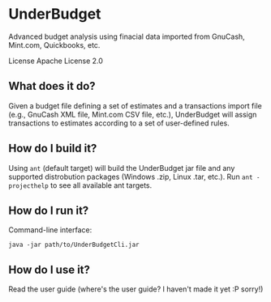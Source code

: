 # UnderBudget

Advanced budget analysis using finacial data imported from GnuCash, Mint.com,
Quickbooks, etc.

License Apache License 2.0

## What does it do?

Given a budget file defining a set of estimates and a transactions import file
(e.g., GnuCash XML file, Mint.com CSV file, etc.), UnderBudget will assign
transactions to estimates according to a set of user-defined rules.

## How do I build it?

Using `ant` (default target) will build the UnderBudget jar file and any supported
distrobution packages (Windows .zip, Linux .tar, etc.). Run `ant -projecthelp` to
see all available ant targets.

## How do I run it?

Command-line interface:

`java -jar path/to/UnderBudgetCli.jar`

## How do I use it?

Read the user guide (where's the user guide? I haven't made it yet :P sorry!)

